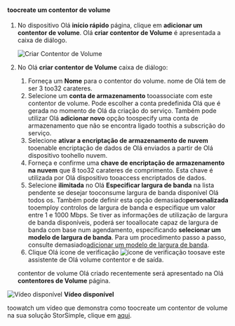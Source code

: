 <!--author=SharS last changed: 9/17/15-->

#### <a name="toocreate-a-volume-container"></a>toocreate um contentor de volume
1. No dispositivo Olá **início rápido** página, clique em **adicionar um contentor de volume**. Olá **criar contentor de Volume** é apresentada a caixa de diálogo.
   
    ![Criar Contentor de Volume](./media/storsimple-create-volume-container/HCS_CreateVolumeContainerM-include.png)
2. No Olá **criar contentor de Volume** caixa de diálogo:
   
   1. Forneça um **Nome** para o contentor do volume. nome de Olá tem de ser 3 too32 carateres.
   2. Selecione um **conta de armazenamento** tooassociate com este contentor de volume. Pode escolher a conta predefinida Olá que é gerada no momento de Olá da criação do serviço. Também pode utilizar Olá **adicionar novo** opção toospecify uma conta de armazenamento que não se encontra ligado toothis a subscrição do serviço.
   3. Selecione **ativar a encriptação de armazenamento de nuvem** tooenable encriptação de dados de Olá enviados a partir de Olá dispositivo toohello nuvem.
   4. Forneça e confirme uma **chave de encriptação de armazenamento na nuvem** que 8 too32 carateres de comprimento. Esta chave é utilizada por Olá dispositivo tooaccess encriptados de dados.
   5. Selecione **ilimitada** no Olá **Especificar largura de banda** na lista pendente se desejar tooconsume largura de banda disponível Olá todos os. Também pode definir esta opção demasiado**personalizada** tooemploy controlos de largura de banda e especifique um valor entre 1 e 1000 Mbps. 
      Se tiver as informações de utilização de largura de banda disponíveis, poderá ser tooallocate capaz de largura de banda com base num agendamento, especificando **selecionar um modelo de largura de banda**. Para um procedimento passo a passo, consulte demasiado[adicionar um modelo de largura de banda](../articles/storsimple/storsimple-manage-bandwidth-templates.md#add-a-bandwidth-template).
   6. Clique Olá ícone de verificação ![ícone de verificação](./media/storsimple-create-volume-container/HCS_CheckIcon-include.png) toosave este assistente de Olá volume contentor e de saída. 
   
   contentor de volume Olá criado recentemente será apresentado na Olá **contentores de Volume** página.

![Vídeo disponível](./media/storsimple-create-volume-container/Video_icon.png) **Vídeo disponível**

toowatch um vídeo que demonstra como toocreate um contentor de volume na sua solução StorSimple, clique em [aqui](https://azure.microsoft.com/documentation/videos/create-a-volume-container-in-your-storsimple-solution/).

